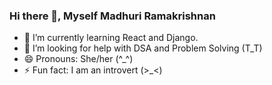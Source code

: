 ### Hi there 👋, Myself Madhuri Ramakrishnan

<!--
**madhhuurrii/madhhuurrii** is a ✨ _special_ ✨ repository because its `README.md` (this file) appears on your GitHub profile.

Here are some ideas to get you started:

- 🔭 I’m currently working on ...
- 🌱 I’m currently learning ...
- 👯 I’m looking to collaborate on ...
- 🤔 I’m looking for help with ...
- 💬 Ask me about ...
- 📫 How to reach me: ...
- 😄 Pronouns: ...
- ⚡ Fun fact: ...
-->
- 🌱 I’m currently learning React and Django.
- 🤔 I’m looking for help with DSA and Problem Solving (T_T) 
- 😄 Pronouns: She/her (^_^)
- ⚡ Fun fact: I am an introvert (>_<)
